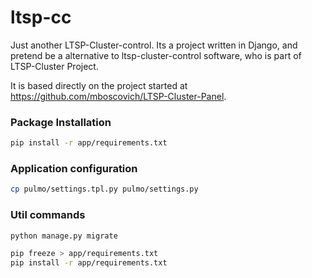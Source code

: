 # ltsp-cc

Just another LTSP-Cluster-control. Its a project written in Django, and pretend be a alternative to ltsp-cluster-control software, who is part of LTSP-Cluster Project.

It is based directly on the project started at https://github.com/mboscovich/LTSP-Cluster-Panel.


### Package Installation
```bash
pip install -r app/requirements.txt
```

### Application configuration
```bash
cp pulmo/settings.tpl.py pulmo/settings.py
```

### Util commands
```bash
python manage.py migrate

pip freeze > app/requirements.txt
pip install -r app/requirements.txt
```